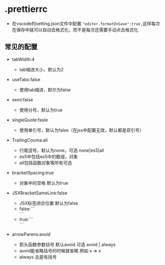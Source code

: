 # .prettierrc

* 在vscode的setting.json文件中配置 ```"editor.formatOnSave":true,```这样每次在保存中就可以自动去格式化，而不是每次还需要手动点击格式化

## 常见的配置

* tabWidth:4
    - tab缩进大小，默认为2

* useTabs:false
    - 使用tab缩进，默尔为false

* semi:false
    - 使用分号，默认为true

* singleQuote:fasle
    - 使用单引号，默认为false（在jsx中配置无效，默认都是双引号）

* TrailingCooma:all
    - 行尾逗号，默认为none，可选 none|es5|all
    - es5中包括es5中的数组，对象
    - all包括函数对象等所有可选

* bracketSpacing:true
    - 对象中的空格 默认为true
    

* JSXBracketSameLine:false
    - JSX标签闭合位置 默认为false
    - false:``` 
        <div 
            className=''
            style={{}}
        > 
        ```
    - true:```
        <div 
        className=''
        style={{}} >```

* arrowParens:avoid
    - 箭头函数参数括号 默认avoid 可选 avoid | always
    - avoid能省略括号的时候就省略 例如 x => x
    - always 总是有括号